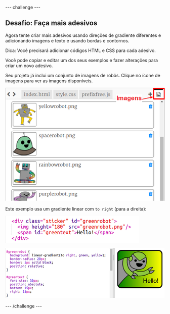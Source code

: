 \--- challenge \---

## Desafio: Faça mais adesivos

Agora tente criar mais adesivos usando direções de gradiente diferentes e adicionando imagens e texto e usando bordas e contornos.

Dica: Você precisará adicionar códigos HTML e CSS para cada adesivo.

Você pode copiar e editar um dos seus exemplos e fazer alterações para criar um novo adesivo.

Seu projeto já inclui um conjunto de imagens de robôs. Clique no ícone de imagens para ver as imagens disponíveis.

![captura de tela](images/stickers-images.png)

Este exemplo usa um gradiente linear com `to right` (para a direita):

![captura de tela](images/stickers-green-html.png)

![captura de tela](images/stickers-green-style.png)

\--- /challenge \---